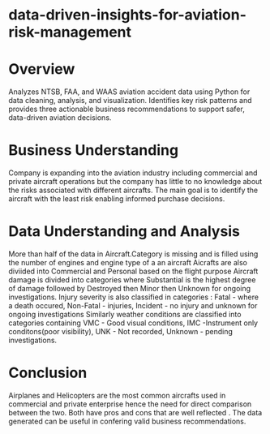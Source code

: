 # data-driven-insights-for-aviation-risk-management

# Overview
Analyzes NTSB, FAA, and WAAS aviation accident data using Python for data cleaning, analysis, and visualization. Identifies key risk patterns and provides three actionable business recommendations to support safer, data-driven aviation decisions.

# Business Understanding
Company is expanding into the aviation industry including commercial and private aircraft operations but the company has little to no knowledge about the risks associated with different aircrafts. The main goal is to identify the aircraft with the least risk enabling informed purchase decisions.

# Data Understanding and Analysis
More than half of the data in Aircraft.Category is missing and is filled using the number of engines and engine type of a an aircraft
Aicrafts are also diviided into Commercial and Personal based on the flight purpose
Aircraft damage is divided into categories where Substantial is the highest degree of damage followed by Destroyed then Minor then Unknown for ongoing investigations.
Injury severity is also classified in categories : Fatal - where a death occured, Non-Fatal -  injuries, Incident - no injury and unknown for ongoing investigations
Similarly weather conditions are classified into categories containing VMC - Good visual conditions, IMC -Instrument only conditons(poor visibility), UNK - Not recorded, Unknown - pending investigations.

# Conclusion
Airplanes and Helicopters are the most common aircrafts used in commercial and private enterprise hence the need for direct comparison between the two. Both have pros and cons that are well reflected . The data generated can be useful in confering valid business recommendations.
